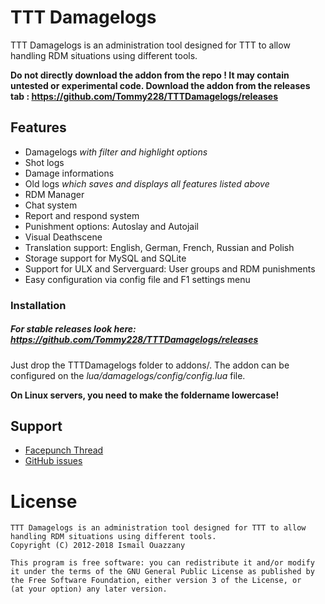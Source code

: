 TTT Damagelogs
==============

TTT Damagelogs is an administration tool designed for TTT to allow handling RDM situations using different tools.

**Do not directly download the addon from the repo ! It may contain untested or experimental code. Download the addon from the releases tab : https://github.com/Tommy228/TTTDamagelogs/releases**


## Features
- Damagelogs *with filter and highlight options*
- Shot logs
- Damage informations
- Old logs *which saves and displays all features listed above*
- RDM Manager 
- Chat system
- Report and respond system
- Punishment options: Autoslay and Autojail
- Visual Deathscene
- Translation support: English, German, French, Russian and Polish
- Storage support for MySQL and SQLite
- Support for ULX and Serverguard: User groups and RDM punishments
- Easy configuration via config file and F1 settings menu


### Installation

##### For *stable* releases look here: https://github.com/Tommy228/TTTDamagelogs/releases

Just drop the TTTDamagelogs folder to addons/. The addon can be configured on the *lua/damagelogs/config/config.lua* file.

**On Linux servers, you need to make the foldername lowercase!**


## Support
- [Facepunch Thread](https://gmod.facepunch.com/f/gmodaddon/jjah/TTT-Damagelogs-MySQL-Edition/1/)
- [GitHub issues](https://github.com/Tommy228/TTTDamagelogs/issues)


# License

    TTT Damagelogs is an administration tool designed for TTT to allow handling RDM situations using different tools.
    Copyright (C) 2012-2018 Ismail Ouazzany
    
    This program is free software: you can redistribute it and/or modify
    it under the terms of the GNU General Public License as published by
    the Free Software Foundation, either version 3 of the License, or
    (at your option) any later version.
